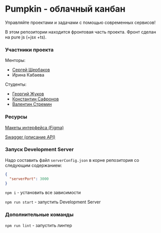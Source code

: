 # Pumpkin - облачный канбан

Управляйте проектами и задачами с помощью современных сервисов!

В этом репозитории находится фронтовая часть проекта. Фронт сделан на pure js (+jsx +ts).

### Участники проекта

Менторы:

- [Сергей Щербаков](https://github.com/f4lkr4m)
- Ирина Кабаева

Студенты:

- [Георгий Жуков](https://github.com/dedxyk594)
- [Константин Сафронов](https://github.com/kosafronov)
- [Валентин Стремин](https://github.com/supchaser)

### Ресурсы

<a href="https://www.figma.com/design/ItV72t8ctm64h9y5KBSGrt/Pumpkin?m=auto&t=lbxUX0Ehi3psw172-1">Макеты интерфейса (Figma)</a>

<a href="https://github.com/go-park-mail-ru/2024_2_RPO/blob/swagger_dev/openapi.yaml">Swagger (описание API)</a>

### Запуск Development Server

Надо составить файл `serverConfig.json` в корне репозитория со следующим содержанием:

```json
{
  "serverPort": 3000
}
```

`npm i` - установить все зависимости

`npm run start` - запустить Development Server

### Дополнительные команды

`npm run lint` - запустить линтер
